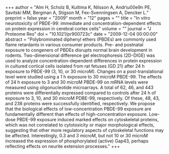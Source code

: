 +++
author = "Alm H, Scholz B, Kultima K, Nilsson A, Andr\u00e9n PE, Savitski MM, Bergman A, Stigson M, Fex-Svenningsen A, Dencker L."
preprint = false
year = "2009"
month = "12"
pages = ""
title = "In vitro neurotoxicity of PBDE-99: immediate and concentration-dependent effects on protein expression in cerebral cortex cells"
volume = ""
journal = "J Proteome Res"
doi = "10.1021/pr900723c"
date = "2009-12-04 00:00:00"
abstract = "Polybrominated diphenyl ethers (PBDEs) are commonly used flame retardants in various consumer products. Pre- and postnatal exposure to congeners of PBDEs disrupts normal brain development in rodents. Two-dimensional difference gel electrophoresis (2D-DIGE) was used to analyze concentration-dependent differences in protein expression in cultured cortical cells isolated from rat fetuses (GD 21) after 24 h exposure to PBDE-99 (3, 10, or 30 microM). Changes on a post-translational level were studied using a 1 h exposure to 30 microM PBDE-99. The effects of 24 h exposure to 3 and 30 microM PBDE-99 on mRNA levels were measured using oligonucleotide microarrays. A total of 62, 46, and 443 proteins were differentially expressed compared to controls after 24 h of exposure to 3, 10, and 30 microM PDBE-99, respectively. Of these, 48, 43, and 238 proteins were successfully identified, respectively. We propose that the biological effects of low-concentration PBDE-99 exposure are fundamentally different than effects of high-concentration exposure. Low-dose PBDE-99 exposure induced marked effects on cytoskeletal proteins, which was not correlated to cytotoxicity or major morphological effects, suggesting that other more regulatory aspects of cytoskeletal functions may be affected. Interestingly, 0.3 and 3 microM, but not 10 or 30 microM increased the expression of phosphorylated (active) Gap43, perhaps reflecting effects on neurite extension processes."
+++

